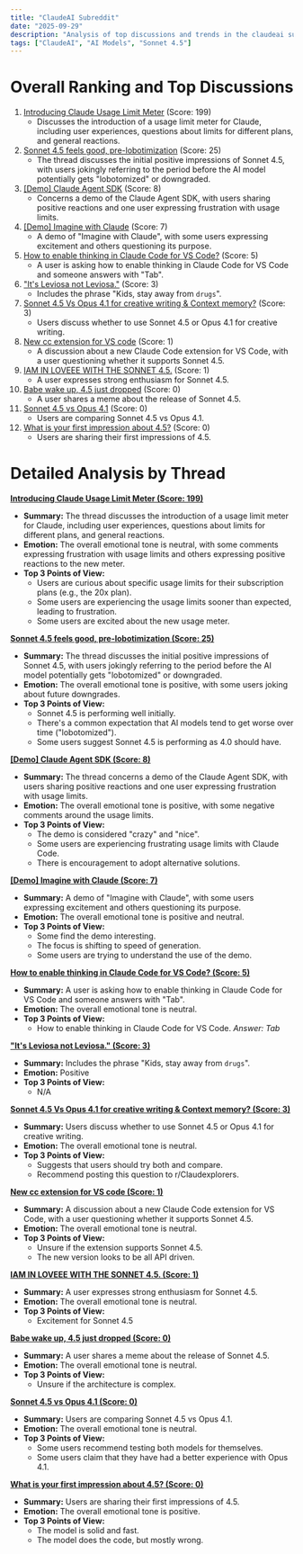 ```yaml
---
title: "ClaudeAI Subreddit"
date: "2025-09-29"
description: "Analysis of top discussions and trends in the claudeai subreddit"
tags: ["ClaudeAI", "AI Models", "Sonnet 4.5"]
---
```


# Overall Ranking and Top Discussions
1.  [Introducing Claude Usage Limit Meter](https://i.redd.it/l32dmqtpb5sf1.png) (Score: 199)
    *   Discusses the introduction of a usage limit meter for Claude, including user experiences, questions about limits for different plans, and general reactions.
2.  [Sonnet 4.5 feels good, pre-lobotimization](https://www.reddit.com/r/ClaudeAI/comments/1ntq1el/sonnet_45_feels_good_prelobotimization/) (Score: 25)
    *   The thread discusses the initial positive impressions of Sonnet 4.5, with users jokingly referring to the period before the AI model potentially gets "lobotomized" or downgraded.
3.  [[Demo] Claude Agent SDK](https://www.reddit.com/r/ClaudeAI/comments/1ntp6ab/demo_claude_agent_sdk/) (Score: 8)
    *   Concerns a demo of the Claude Agent SDK, with users sharing positive reactions and one user expressing frustration with usage limits.
4.  [[Demo] Imagine with Claude](https://v.redd.it/hzib9qkha5sf1) (Score: 7)
    *   A demo of "Imagine with Claude", with some users expressing excitement and others questioning its purpose.
5.  [How to enable thinking in Claude Code for VS Code?](https://www.reddit.com/r/ClaudeAI/comments/1ntr8n9/how_to_enable_thinking_in_claude_code_for_vs_code/) (Score: 5)
    *   A user is asking how to enable thinking in Claude Code for VS Code and someone answers with "Tab".
6.  ["It's Leviosa not Leviosa."](https://i.redd.it/qwtiegfsm5sf1.png) (Score: 3)
    *   Includes the phrase "Kids, stay away from `drugs`".
7.  [Sonnet 4.5 Vs Opus 4.1 for creative writing & Context memory?](https://www.reddit.com/r/ClaudeAI/comments/1ntqzwq/sonnet_45_vs_opus_41_for_creative_writing_context/) (Score: 3)
    *   Users discuss whether to use Sonnet 4.5 or Opus 4.1 for creative writing.
8.  [New cc extension for VS code](https://www.reddit.com/r/ClaudeAI/comments/1ntq0eh/new_cc_extension_for_vs_code/) (Score: 1)
    *   A discussion about a new Claude Code extension for VS Code, with a user questioning whether it supports Sonnet 4.5.
9.  [IAM IN LOVEEE WITH THE SONNET 4.5.](https://www.reddit.com/r/ClaudeAI/comments/1ntry8c/iam_in_loveee_with_the_sonnet_45/) (Score: 1)
    *   A user expresses strong enthusiasm for Sonnet 4.5.
10. [Babe wake up, 4.5 just dropped](https://i.redd.it/i1cl1l1x95sf1.png) (Score: 0)
    *   A user shares a meme about the release of Sonnet 4.5.
11. [Sonnet 4.5 vs Opus 4.1](https://www.reddit.com/r/ClaudeAI/comments/1ntpx1m/sonnet_45_vs_opus_41/) (Score: 0)
    *   Users are comparing Sonnet 4.5 vs Opus 4.1.
12. [What is your first impression about 4.5?](https://www.reddit.com/r/ClaudeAI/comments/1ntrrvr/what_is_your_first_impression_about_45/) (Score: 0)
    *   Users are sharing their first impressions of 4.5.

# Detailed Analysis by Thread
**[Introducing Claude Usage Limit Meter (Score: 199)](https://i.redd.it/l32dmqtpb5sf1.png)**
*  **Summary:** The thread discusses the introduction of a usage limit meter for Claude, including user experiences, questions about limits for different plans, and general reactions.
*  **Emotion:** The overall emotional tone is neutral, with some comments expressing frustration with usage limits and others expressing positive reactions to the new meter.
*  **Top 3 Points of View:**
    *   Users are curious about specific usage limits for their subscription plans (e.g., the 20x plan).
    *   Some users are experiencing the usage limits sooner than expected, leading to frustration.
    *   Some users are excited about the new usage meter.

**[Sonnet 4.5 feels good, pre-lobotimization (Score: 25)](https://www.reddit.com/r/ClaudeAI/comments/1ntq1el/sonnet_45_feels_good_prelobotimization/)**
*  **Summary:** The thread discusses the initial positive impressions of Sonnet 4.5, with users jokingly referring to the period before the AI model potentially gets "lobotomized" or downgraded.
*  **Emotion:** The overall emotional tone is positive, with some users joking about future downgrades.
*  **Top 3 Points of View:**
    *   Sonnet 4.5 is performing well initially.
    *   There's a common expectation that AI models tend to get worse over time ("lobotomized").
    *   Some users suggest Sonnet 4.5 is performing as 4.0 should have.

**[[Demo] Claude Agent SDK (Score: 8)](https://www.reddit.com/r/ClaudeAI/comments/1ntp6ab/demo_claude_agent_sdk/)**
*  **Summary:** The thread concerns a demo of the Claude Agent SDK, with users sharing positive reactions and one user expressing frustration with usage limits.
*  **Emotion:** The overall emotional tone is positive, with some negative comments around the usage limits.
*  **Top 3 Points of View:**
    *   The demo is considered "crazy" and "nice".
    *   Some users are experiencing frustrating usage limits with Claude Code.
    *   There is encouragement to adopt alternative solutions.

**[[Demo] Imagine with Claude (Score: 7)](https://v.redd.it/hzib9qkha5sf1)**
*  **Summary:** A demo of "Imagine with Claude", with some users expressing excitement and others questioning its purpose.
*  **Emotion:** The overall emotional tone is positive and neutral.
*  **Top 3 Points of View:**
    *   Some find the demo interesting.
    *   The focus is shifting to speed of generation.
    *   Some users are trying to understand the use of the demo.

**[How to enable thinking in Claude Code for VS Code? (Score: 5)](https://www.reddit.com/r/ClaudeAI/comments/1ntr8n9/how_to_enable_thinking_in_claude_code_for_vs_code/)**
*  **Summary:** A user is asking how to enable thinking in Claude Code for VS Code and someone answers with "Tab".
*  **Emotion:** The overall emotional tone is neutral.
*  **Top 3 Points of View:**
    *   How to enable thinking in Claude Code for VS Code.
        *Answer: Tab*

**["It's Leviosa not Leviosa." (Score: 3)](https://i.redd.it/qwtiegfsm5sf1.png)**
*  **Summary:** Includes the phrase "Kids, stay away from `drugs`".
*  **Emotion:** Positive
*  **Top 3 Points of View:**
    *   N/A

**[Sonnet 4.5 Vs Opus 4.1 for creative writing & Context memory? (Score: 3)](https://www.reddit.com/r/ClaudeAI/comments/1ntqzwq/sonnet_45_vs_opus_41_for_creative_writing_context/)**
*  **Summary:** Users discuss whether to use Sonnet 4.5 or Opus 4.1 for creative writing.
*  **Emotion:** The overall emotional tone is neutral.
*  **Top 3 Points of View:**
    *   Suggests that users should try both and compare.
    *   Recommend posting this question to r/Claudexplorers.

**[New cc extension for VS code (Score: 1)](https://www.reddit.com/r/ClaudeAI/comments/1ntq0eh/new_cc_extension_for_vs_code/)**
*  **Summary:** A discussion about a new Claude Code extension for VS Code, with a user questioning whether it supports Sonnet 4.5.
*  **Emotion:** The overall emotional tone is neutral.
*  **Top 3 Points of View:**
    *   Unsure if the extension supports Sonnet 4.5.
    *   The new version looks to be all API driven.

**[IAM IN LOVEEE WITH THE SONNET 4.5. (Score: 1)](https://www.reddit.com/r/ClaudeAI/comments/1ntry8c/iam_in_loveee_with_the_sonnet_45/)**
*  **Summary:** A user expresses strong enthusiasm for Sonnet 4.5.
*  **Emotion:** The overall emotional tone is neutral.
*  **Top 3 Points of View:**
    *   Excitement for Sonnet 4.5

**[Babe wake up, 4.5 just dropped (Score: 0)](https://i.redd.it/i1cl1l1x95sf1.png)**
*  **Summary:** A user shares a meme about the release of Sonnet 4.5.
*  **Emotion:** The overall emotional tone is neutral.
*  **Top 3 Points of View:**
    *   Unsure if the architecture is complex.

**[Sonnet 4.5 vs Opus 4.1 (Score: 0)](https://www.reddit.com/r/ClaudeAI/comments/1ntpx1m/sonnet_45_vs_opus_41/)**
*  **Summary:** Users are comparing Sonnet 4.5 vs Opus 4.1.
*  **Emotion:** The overall emotional tone is neutral.
*  **Top 3 Points of View:**
    *   Some users recommend testing both models for themselves.
    *   Some users claim that they have had a better experience with Opus 4.1.

**[What is your first impression about 4.5? (Score: 0)](https://www.reddit.com/r/ClaudeAI/comments/1ntrrvr/what_is_your_first_impression_about_45/)**
*  **Summary:** Users are sharing their first impressions of 4.5.
*  **Emotion:** The overall emotional tone is positive.
*  **Top 3 Points of View:**
    *   The model is solid and fast.
    *   The model does the code, but mostly wrong.
